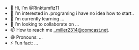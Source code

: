 - 👋 Hi, I’m @Rinktumfiz11
- 👀 I’m interested in .programing  i have no idea how to start..
- 🌱 I’m currently learning ...
- 💞️ I’m looking to collaborate on ...
- 📫 How to reach me ..miller2314@comcast.net.
- 😄 Pronouns: ...
- ⚡ Fun fact: ...

<!---
Rinktumfiz11/Rinktumfiz11 is a ✨ special ✨ repository because its `README.md` (this file) appears on your GitHub profile.
You can click the Preview link to take a look at your changes.
--->
